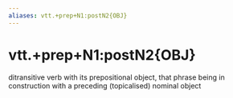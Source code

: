 ```yaml
---
aliases: vtt.+prep+N1:postN2{OBJ}
---
```

# vtt.+prep+N1:postN2{OBJ}

ditransitive verb with its prepositional object, that phrase being in construction with a preceding (topicalised) nominal object
